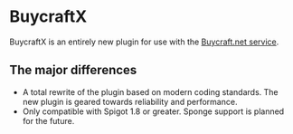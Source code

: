 # BuycraftX

BuycraftX is an entirely new plugin for use with the [Buycraft.net service](https://www.buycraft.net).

## The major differences

* A total rewrite of the plugin based on modern coding standards. The new plugin is geared towards reliability and performance.
* Only compatible with Spigot 1.8 or greater. Sponge support is planned for the future.
